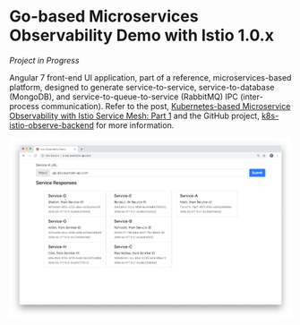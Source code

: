 # Go-based Microservices Observability Demo with Istio 1.0.x

_Project in Progress_

Angular 7 front-end UI application, part of a reference, microservices-based platform, designed to generate service-to-service, service-to-database (MongoDB), and service-to-queue-to-service (RabbitMQ) IPC (inter-process communication). Refer to the post, [Kubernetes-based Microservice Observability with Istio Service Mesh: Part 1](https://wp.me/p1RD28-6fL) and the GitHub project, [k8s-istio-observe-backend](https://github.com/garystafford/k8s-istio-observe-backend) for more information.

![preview](pics/ui.png)
